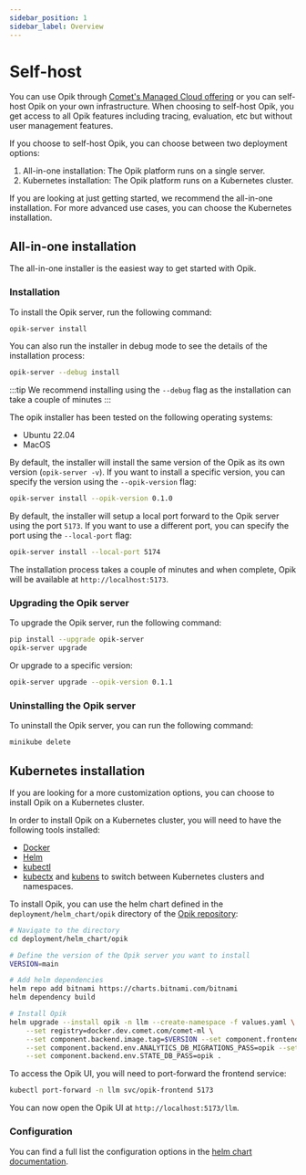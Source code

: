 ```yaml
---
sidebar_position: 1
sidebar_label: Overview
---
```


# Self-host

You can use Opik through [Comet's Managed Cloud offering](https://comet.com/site) or you can self-host Opik on your own infrastructure. When choosing to self-host Opik, you get access to all Opik features including tracing, evaluation, etc but without user management features.

If you choose to self-host Opik, you can choose between two deployment options:

1. All-in-one installation: The Opik platform runs on a single server.
2. Kubernetes installation: The Opik platform runs on a Kubernetes cluster.

If you are looking at just getting started, we recommend the all-in-one installation. For more advanced use cases, you can choose the Kubernetes installation.

## All-in-one installation

The all-in-one installer is the easiest way to get started with Opik.

### Installation

To install the Opik server, run the following command:

```bash
opik-server install
```

You can also run the installer in debug mode to see the details of the
installation process:

```bash
opik-server --debug install
```

:::tip
We recommend installing using the `--debug` flag as the installation can take a couple of minutes
:::

The opik installer has been tested on the following operating systems:

- Ubuntu 22.04
- MacOS

By default, the installer will install the same version of the Opik as its
own version (`opik-server -v`). If you want to install a specific version, you
can specify the version using the `--opik-version` flag:

```bash
opik-server install --opik-version 0.1.0
```

By default, the installer will setup a local port forward to the Opik server
using the port `5173`. If you want to use a different port, you can specify
the port using the `--local-port` flag:

```bash
opik-server install --local-port 5174
```

The installation process takes a couple of minutes and when complete, Opik will be available at `http://localhost:5173`.

### Upgrading the Opik server

To upgrade the Opik server, run the following command:

```bash
pip install --upgrade opik-server
opik-server upgrade
```

Or upgrade to a specific version:

```bash
opik-server upgrade --opik-version 0.1.1
```

### Uninstalling the Opik server

To uninstall the Opik server, you can run the following command:

```bash
minikube delete
```

## Kubernetes installation

If you are looking for a more customization options, you can choose to install Opik on a Kubernetes cluster.

In order to install Opik on a Kubernetes cluster, you will need to have the following tools installed:

- [Docker](https://www.docker.com/)
- [Helm](https://helm.sh/)
- [kubectl](https://kubernetes.io/docs/tasks/tools/)
- [kubectx](https://github.com/ahmetb/kubectx) and [kubens](https://github.com/ahmetb/kubectx) to switch between Kubernetes clusters and namespaces.

To install Opik, you can use the helm chart defined in the `deployment/helm_chart/opik` directory of the [Opik repository](https://github.com/comet-ml/opik):

```bash
# Navigate to the directory
cd deployment/helm_chart/opik

# Define the version of the Opik server you want to install
VERSION=main

# Add helm dependencies
helm repo add bitnami https://charts.bitnami.com/bitnami
helm dependency build

# Install Opik
helm upgrade --install opik -n llm --create-namespace -f values.yaml \
    --set registry=docker.dev.comet.com/comet-ml \
    --set component.backend.image.tag=$VERSION --set component.frontend.image.tag=$VERSION-os \
    --set component.backend.env.ANALYTICS_DB_MIGRATIONS_PASS=opik --set component.backend.env.ANALYTICS_DB_PASS=opik \
    --set component.backend.env.STATE_DB_PASS=opik .
```

To access the Opik UI, you will need to port-forward the frontend service:

```bash
kubectl port-forward -n llm svc/opik-frontend 5173
```

You can now open the Opik UI at `http://localhost:5173/llm`.

### Configuration

You can find a full list the configuration options in the [helm chart documentation](https://github.com/comet-ml/opik/tree/main/deployment/helm_chart/opik).
